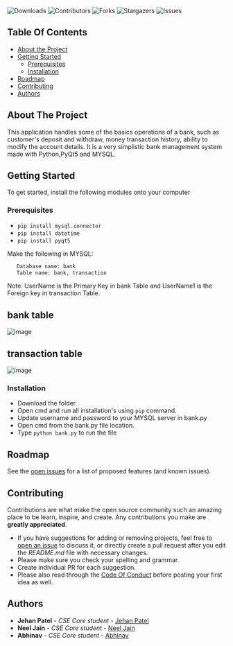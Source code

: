 
![Downloads](https://img.shields.io/github/downloads/JehanPatel/bank-management-system/total) ![Contributors](https://img.shields.io/github/contributors/JehanPatel/bank-management-system?color=dark-green) ![Forks](https://img.shields.io/github/forks/JehanPatel/bank-management-system?style=social) ![Stargazers](https://img.shields.io/github/stars/JehanPatel/bank-management-system?style=social) ![Issues](https://img.shields.io/github/issues/JehanPatel/bank-management-system) 

## Table Of Contents

* [About the Project](#about-the-project)
* [Getting Started](#getting-started)
  * [Prerequisites](#prerequisites)
  * [Installation](#installation)
* [Roadmap](#roadmap)
* [Contributing](#contributing)
* [Authors](#authors)

## About The Project

This application handles some of the basics operations of a bank, such as customer's deposit and withdraw, money transaction history, ability to modify the account details. It is a very simplistic bank management system made with Python,PyQt5 and MYSQL.


## Getting Started

To get started, install the following modules onto your computer 

### Prerequisites

- `pip install mysql.connector`
- `pip install datetime`
- `pip install pyqt5`

Make the following in MYSQL:

```bash
   Database name: bank
   Table name: bank, transaction
```
Note: UserName is the Primary Key in bank Table and UserName1 is the Foreign key in transaction Table.    

## bank table

![image](https://user-images.githubusercontent.com/90050088/218821639-e48c2860-05d9-4712-851f-208255d7cf9d.png)

## transaction table

![image](https://user-images.githubusercontent.com/90050088/218821772-fd81acde-3449-4a23-aea0-a2adbae49526.png)

### Installation

- Download the folder.
- Open cmd and run all installation's using `pip` command.
- Update username and password to your MYSQL server in bank.py
- Open cmd from the bank.py file location.
- Type `python bank.py` to run the file

## Roadmap

See the [open issues](https://github.com/JehanPatel/bank-management-system/issues) for a list of proposed features (and known issues).

## Contributing

Contributions are what make the open source community such an amazing place to be learn, inspire, and create. Any contributions you make are **greatly appreciated**.
* If you have suggestions for adding or removing projects, feel free to [open an issue](https://github.com/JehanPatel/bank-management-system/issues/new) to discuss it, or directly create a pull request after you edit the *README.md* file with necessary changes.
* Please make sure you check your spelling and grammar.
* Create individual PR for each suggestion.
* Please also read through the [Code Of Conduct](https://github.com/JehanPatel/bank-management-system/blob/main/CODE_OF_CONDUCT.md) before posting your first idea as well.

## Authors

* **Jehan Patel** - *CSE Core student* - [Jehan Patel](https://github.com/JehanPatel) 
* **Neel Jain** - *CSE Core student* - [Neel Jain](https://github.com/Neel-2002) 
* **Abhinav** - *CSE Core student* - [Abhinav](https://github.com/Abhinav4291) 

